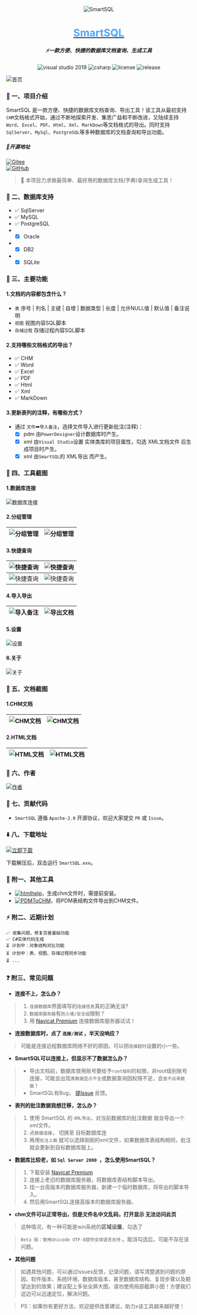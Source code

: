 <div align="center">
   <img alt="SmartSQL" src="https://gitee.com/izhaofu/SmartSQL/raw/master/Img/icon.png">
	<a href="#"><h1 align="center" style="color:#4da7fd"><b>SmartSQL</b></h1></a>
</div>
<div align="center">
<h5 align="center">⚡一款方便、快捷的数据库文档查询、生成工具</h3>
</div>

<p align="center">
<img alt="visual studio 2019" src="https://img.shields.io/badge/Visual Studio-2019-blue.svg">
<img alt="csharp" src="https://img.shields.io/badge/language-csharp-brightgreen.svg">
<img alt="license" src="https://img.shields.io/badge/license-Apache-blue.svg">
<img alt="release" src="https://img.shields.io/badge/release-1.0.3.1-green">

</p>

![首页](https://gitee.com/izhaofu/SmartSQL/raw/master/Img/TopMain.png)
### 🚩 一、项目介绍

SmartSQL 是一款方便、快捷的数据库文档查询、导出工具！该工具从最初支持`CHM`文档格式开始，通过不断地探索开发、集思广益和不断改进，又陆续支持`Word`、`Excel`、`PDF`、`Html`、`Xml`、`MarkDown`等文档格式的导出。同时支持`SqlServer`、`MySql`、`PostgreSQL`等多种数据库的文档查询和导出功能。

##### 🏅开源地址
[![Gitee](https://shields.io/badge/Gitee-https://gitee.com/izhaofu/SmartSQL-green?logo=gitee&style=flat&logoColor=red)](https://gitee.com/izhaofu/SmartSQL)  <br/>
[![GitHub](https://shields.io/badge/GitHub-https%3A%2F%2Fgithub.com%2FTeslaFly01%2FSmartSqlT-green?logo=github&style=flat)](https://github.com/TeslaFly01/SmartSqlT)

> 🚀 本项目力求做最简单、最好用的数据库文档(字典)查询生成工具！

### 🥝 二、数据库支持
- ✅ SqlServer
- ✅ MySQL
- ✅ PostgreSQL
- - [x] Oracle
- - [x] DB2
- - [x] SQLite

### 📖 三、主要功能 

#### 1.文档的内容都包含什么？
- `表` 序号 | 列名 | 主键 | 自增 | 数据类型 | 长度 | 允许NULL值 | 默认值 | 备注说明
- `视图` 视图内容SQL脚本
- `存储过程` 存储过程内容SQL脚本

#### 2.支持哪些文档格式的导出？
- ✅ CHM
- ✅ Word
- ✅ Excel
- ✅ PDF
- ✅ Html
- ✅ Xml
- ✅ MarkDown
#### 3.更新表列的注释，有哪些方式？
- 通过 `文件`➡`导入备注`，选择文件导入进行更新批注(注释)：
    - 	[x] pdm 由`PowerDesigner`设计数据库时产生。
    - 	[x] xml 由`Visual Studio`设置 实体类库的项目属性，勾选  XML文档文件 后生成项目时产生。
    - 	[x] xml 由`SmartSQL`的 XML导出 而产生。

### 🎉 四、工具截图

#### 1.数据库连接

![数据库连接](https://gitee.com/izhaofu/SmartSQL/raw/master/Img/Connect.png)

#### 2.分组管理
![分组管理](https://gitee.com/izhaofu/SmartSQL/raw/master/Img/Group.png)|![分组管理](https://gitee.com/izhaofu/SmartSQL/raw/master/Img/GroupObject.png)
--|--

#### 3.快捷查询
| ![快捷查询](https://gitee.com/izhaofu/SmartSQL/raw/master/Img/Objects.png) | ![快捷查询](https://gitee.com/izhaofu/SmartSQL/raw/master/Img/View.png) |
|--|--|
| ![快捷查询](https://gitee.com/izhaofu/SmartSQL/raw/master/Img/Pro.png) | ![快捷查询](https://gitee.com/izhaofu/SmartSQL/raw/master/Img/Column.png) |

#### 4.导入导出

![导入备注](https://gitee.com/izhaofu/SmartSQL/raw/master/Img/Import.png)|![导出文档](https://gitee.com/izhaofu/SmartSQL/raw/master/Img/Export.png)
:--:|:--:

#### 5.设置
![设置](https://gitee.com/izhaofu/SmartSQL/raw/master/Img/Setting.png)

#### 6.关于
![关于](https://gitee.com/izhaofu/SmartSQL/raw/master/Img/About.png)


### 🎉 五、文档截图

#### 1.CHM文档
![CHM文档](https://gitee.com/izhaofu/SmartSQL/raw/master/Img/docImg/chm.png)|![CHM文档](https://gitee.com/izhaofu/SmartSQL/raw/master/Img/docImg/chmd.png)
|--|--|

#### 2.HTML文档
![HTML文档](https://gitee.com/izhaofu/SmartSQL/raw/master/Img/docImg/html.png)|![HTML文档](https://gitee.com/izhaofu/SmartSQL/raw/master/Img/docImg/htmlt.png)
|--|--|

### 💪 六、作者

  [![作者](https://img.shields.io/badge/%E4%BD%9C%E8%80%85-MicLuo-green)](https://gitee.com/izhaofu)

### 🍻 七、贡献代码

- `SmartSQL` 遵循 `Apache-2.0` 开源协议，欢迎大家提交 `PR` 或 `Issue`。

### ⬇️ 八、下载地址

[![立即下载](https://img.shields.io/badge/%E7%AB%8B%E5%8D%B3%E4%B8%8B%E8%BD%BD----green)](https://gitee.com/izhaofu/SmartSQL/releases) 

下载解压后，双击运行 `SmartSQL.exe`。

### 🍄 附一、其他工具
- [![htmlhelp](https://img.shields.io/badge/CHM%E6%8F%92%E4%BB%B6-htmlhelp-green)](https://gitee.com/izhaofu/SmartSQL/attach_files/1124263/download)，生成chm文件时，需提前安装。
- [![PDMToCHM](https://img.shields.io/badge/CHM%E6%8F%92%E4%BB%B6-PDMToCHM-green)](https://gitee.com/izhaofu/SmartSQL/attach_files/1124266/download)，将PDM表结构文件导出到CHM文件。

### ⚡ 附二、近期计划

	✅ 收集问题，修复完善基础功能
	✅ C#实体代码生成
	⏳ 计划中：对象结构对比功能
	⏳ 计划中：表、视图、存储过程同步功能
	⏳ ...

### ❓ 附三、常见问题
- **连接不上，怎么办？**
	
>	1. `连接数据库`界面填写的`连接信息`真的正确无误?
>	2. `数据库服务器`有`防火墙/安全组`限制？
>	3. 用 [Navicat Premium](https://gitee.com/dotnetchina/DBCHM/attach_files) 连接数据库服务器试试！
	
- **连接数据库时，点了 `连接/测试` ，半天没响应？**
	
>	可能是连接远程数据库网络不好的原因，可以把`连接超时`设置的小一些。
	
- **SmartSQL可以连接上，但显示不了数据怎么办？**
>	- 导出文档前，数据库使用账号要给予`root级别`的权限，非root级别账号连接，可能会出现`表数据显示不全`或数据查询因权限不足，会`查不出来数据`！
>	- SmartSQL有Bug， [提Issue](https://gitee.com/izhaofu/SmartSQL/issues/new) 反馈。
	
- **表列的批注数据我想迁移，怎么办？**
>	1. 使用 SmartSQL 的 `XML导出`，对当前数据库的批注数据 就会导出一个xml文件。
>	2. 点`数据连接`， 切换至 目标数据库连
>	3. 再用`批注上载` 就可以选择刚刚的xml文件，如果数据库表结构相同，批注就会更新到目标数据库服上。
	
- **数据库比较老，如  `Sql Server 2000 `，怎么使用SmartSQL？**
>	1. 下载安装 [Navicat Premium](https://gitee.com/dotnetchina/DBCHM/attach_files)
>	2. 连接上老旧的数据库服务器，将数据库表结构脚本导出。
>	3. 找一台高版本的数据库服务器，新建一个临时数据库，将导出的脚本导入。
>	4. 然后用SmartSQL连接高版本的数据库服务器。
	
- **chm文件可以正常导出，但是文件名中文乱码，打开显示 无法访问此页**
	
> 	这种情况，有一种可能是win系统的**区域设置**，勾选了

>  `Beta 版：使用Unicode UTF-8提供全球语言支持` 。取消勾选后，可能不存在该问题。
	
- **其他问题**
	
>	如遇其他问题，可以通过Issues反馈，记录问题，请写清楚遇到问题的原因、软件版本、系统环境、数据库版本、甚至数据库结构、复现步骤以及期望达到的效果；建议配上多张全屏大图，请勿使用局部截屏小图！方便我们这边可以迅速定位，解决问题。

> PS：如果你有更好方法，欢迎提供改善建议，助力✊该工具越来越好使！